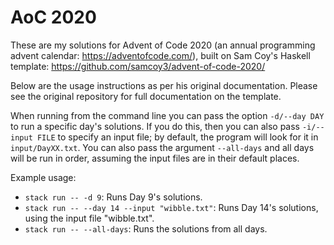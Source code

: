 # AoC 2020

These are my solutions for Advent of Code 2020 (an annual programming advent calendar: https://adventofcode.com/), built on Sam Coy's Haskell template: https://github.com/samcoy3/advent-of-code-2020/

Below are the usage instructions as per his original documentation. Please see the original repository for full documentation on the template.

When running from the command line you can pass the option `-d/--day DAY` to run a specific day's solutions. If you do this, then you can also pass `-i/--input FILE` to specify an input file; by default, the program will look for it in `input/DayXX.txt`. You can also pass the argument `--all-days` and all days will be run in order, assuming the input files are in their default places.

Example usage:
- `stack run -- -d 9`: Runs Day 9's solutions.
- `stack run -- --day 14 --input "wibble.txt"`: Runs Day 14's solutions, using the input file "wibble.txt".
- `stack run -- --all-days`: Runs the solutions from all days.
